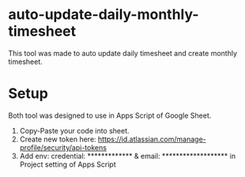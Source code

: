 # auto-update-daily-monthly-timesheet
This tool was made to auto update daily timesheet and create monthly timesheet.
# Setup 
Both tool was designed to use in Apps Script of Google Sheet.
1. Copy-Paste your code into sheet.
2. Create new token here: https://id.atlassian.com/manage-profile/security/api-tokens
3. Add env: credential: ************* & email: ******************* in Project setting of Apps Script
